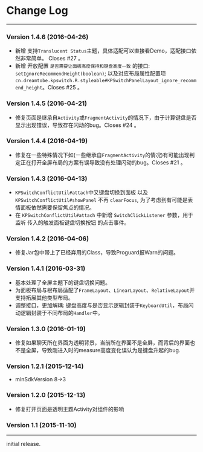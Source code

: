 # Change Log
---

### Version 1.4.6 (2016-04-26)

- 新增 支持`Translucent Status`主题，具体适配可以直接看Demo，适配接口依然非常简单。 Closes #27 。
- 新增 开放配置 `是否需要让面板高度保持和键盘高度一致` 的接口: `setIgnoreRecommendHeight(boolean)`; 以及对应布局属性配置项 `cn.dreamtobe.kpswitch.R.styleable#KPSwitchPanelLayout_ignore_recommend_height`。Closes #25 。

### Version 1.4.5 (2016-04-21)

- 修复页面是继承自`Activity`或`FragmentActivity`的情况下，由于计算键盘是否显示出现错误，导致存在闪动的bug。Closes #24 。

### Version 1.4.4 (2016-04-19)

- 修复在一些特殊情况下如(一些继承自`FragmentActivity`的情况)有可能出现判定正在打开全屏布局的方案有误导致没有处理闪动的bug。Closes #21 。

### Version 1.4.3 (2016-04-13)

- `KPSwitchConflictUtil#attach`中又键盘切换到面板 以及 `KPSwitchConflictUtil#showPanel` 不再 `clearFocus`, 为了考虑到有可能是表情面板依然需要保留焦点的情况。
- 在 `KPSwitchConflictUtil#attach` 中新增 `SwitchClickListener` 参数，用于监听 传入的触发面板键盘切换按钮 的点击事件。

### Version 1.4.2 (2016-04-06)

- 修复Jar包中带上了已经弃用的Class，导致Proguard报Warn的问题。

### Version 1.4.1 (2016-03-31)

- 基本处理了全屏主题下的键盘切换问题。
- 为面板布局与根布局适配了`FrameLayout`、`LinearLayout`、`RelativeLayout`并支持拓展其他类型布局。
- 调整接口，更加解耦: 键盘高度与是否显示逻辑封装于`KeyboardUtil`，布局闪动逻辑封装于不同布局的`Handler`中。

### Version 1.3.0 (2016-01-19)

- 修复如果聊天所在界面为透明背景，当前所在界面不是全屏，而背后的界面也不是全屏，导致刚进入时的measure高度变化误认为是键盘升起的bug.

### Version 1.2.1 (2015-12-14)

- minSdkVersion 8->3

### Version 1.2.0 (2015-12-13)

- 修复打开页面是透明主题Activity对组件的影响

### Version 1.1 (2015-11-10)
---

initial release.
